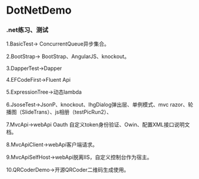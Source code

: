 # DotNetDemo
### .net练习、测试

1.BasicTest→ ConcurrentQueue<T>异步集合。

2.BootStrap→ BootStrap、AngularJS、knockout。

3.DapperTest→Dapper

4.EFCodeFirst→Fluent Api

5.ExpressionTree→动态lambda

6.JsoseTest→JsonP、knockout、lhgDialog弹出层、单例模式、mvc razor、轮播图（SlideTrans）、js相册（testPicRun2）、

7.MvcApi→webApi Oauth 自定义token身份验证、Owin、配置XML接口说明文档。

8.MvcApiClient→webApi客户端请求。

9.MvcApiSelfHost→webApi脱离IIS，自定义控制台作为宿主。

10.QRCoderDemo→开源QRCoder二维码生成使用。
